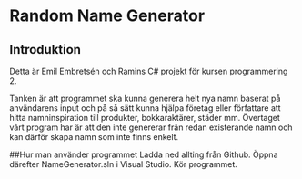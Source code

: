 # Random Name Generator
## Introduktion
Detta är Emil Embretsén och Ramins C# projekt för kursen programmering 2.

Tanken är att programmet ska kunna generera helt nya namn baserat på användarens input och på så sätt kunna hjälpa företag eller författare att hitta namninspiration till produkter, bokkaraktärer, städer mm. Övertaget vårt program har är att den inte genererar från redan existerande namn och kan därför skapa namn som inte finns enkelt.

##Hur man använder programmet
Ladda ned allting från Github. Öppna därefter NameGenerator.sln i Visual Studio. Kör programmet.
